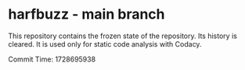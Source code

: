 # harfbuzz - main branch

This repository contains the frozen state of the repository.
Its history is cleared. It is used only for static code
analysis with Codacy.

Commit Time: 1728695938